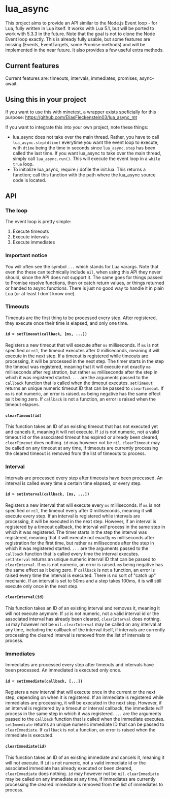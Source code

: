 # lua_async
This project aims to provide an API similar to the Node.js Event loop - for Lua, fully written in Lua itself. It works with Lua 5.1, but will be ported to work with 5.3.3 in the future.
Note that the goal is not to clone the Node Event loop exactly.
This is already fully usable, but some features are missing (Events, EventTargets, some Promise methods) and will be implemented in the near future.
It also provides a few useful extra methods.

## Current features
Current features are: timeouts, intervals, immediates, promises, async-await.

## Using this in your project

If you want to use this with minetest, a wrapper exists speficially for this purpose: https://github.com/EliasFleckenstein03/lua_async_mt

If you want to integrate this into your own project, note these things:
- lua_async does not take over the main thread. Rather, you have to call `lua_async.step(dtime)` everytime you want the event loop to execute, with `dtime` being the time in seconds since `lua_async.step` has been called the last time. If you want lua_async to take over the main thread, simply call `lua_async.run()`. This will execute the event loop in a `while true` loop.
- To initialize lua_async, require / dofile the init.lua. This returns a function; call this function with the path where the lua_async source code is located.

## API

### The loop

The event loop is pretty simple:
1. Execute timeouts
2. Execute intervals
3. Execute immediates

### Important notice
You will often see the symbol `...` which stands for Lua varargs. Note that even tho these can technically include `nil`, when using this API they never should, since the API does not support it. The same goes for things passed to Promise resolve functions, then or catch return values, or things returned or handed to async functions. There is just no good way to handle it in plain Lua (or at least I don't know one).

### Timeouts

Timeouts are the first thing to be processed every step. After registered, they execute once their time is elapsed, and only one time.

#### `id = setTimeout(callback, [ms, ...])`
Registers a new timeout that will execute after `ms` milliseconds. If `ms` is not specified or `nil`, the timeout executes after 0 milliseconds, meaning it will execute in the next step. If a timeout is registered while timeouts are processing, it will be processed in the next step. The timer starts in the step the timeout was registered, meaning that it will execute not exactly `ms` milliseconds after registration, but rather `ms` milliseconds after the step in which it was registered started. `...` are the arguments passed to the `callback` function that is called when the timeout executes. `setTimeout` returns an unique numeric timeout ID that can be passed to `clearTimeout`. If `ms` is not numeric, an error is raised. `ms` being negative has the same effect as it being zero. If `callback` is not a function, an error is raised when the timeout elapses.

#### `clearTimeout(id)`
This function takes an ID of an existing timeout that has not executed yet and cancels it, meaning it will not execute. If `id` is not numeric, not a valid timeout id or the associated timeout has expired or already been cleared, `clearTimeout` does nothing. `id` may however not be `nil`. `clearTimeout` may be called on any timeout at any time, if timeouts are currently processing the cleared timeout is removed from the list of timeouts to process.

### Interval

Intervals are processed every step after timeouts have been processed. An interval is called every time a certain time elapsed, or every step.

#### `id = setInterval(callback, [ms, ...])`
Registers a new interval that will execute every `ms` milliseconds. If `ms` is not specified or `nil`, the timeout every after 0 milliseconds, meaning it will execute every step. If an interval is registered while intervals are processing, it will be executed in the next step. However, if an interval is registered by a timeout callback, the interval _will_ process in the same step in which it was registered. The timer starts in the step the interval was registered, meaning that it will execute not exactly `ms` milliseconds after registration for the first time, but rather `ms` milliseconds after the step in which it was registered started. `...` are the arguments passed to the `callback` function that is called every time the interval executes. `setInterval` returns an unique numeric interval ID that can be passed to `clearInterval`. If `ms` is not numeric, an error is raised. `ms` being negative has the same effect as it being zero. If `callback` is not a function, an error is raised every time the interval is executed. There is no sort of "catch up" mechanic. If an interval is set to 50ms and a step takes 100ms, it is will still execute only once in the next step.

#### `clearInterval(id)`
This function takes an ID of an existing interval and removes it, meaning it will not execute anymore. If `id` is not numeric, not a valid interval id or the associated interval has already been cleared, `clearInterval` does nothing. `id` may however not be `nil`. `clearInterval` may be called on any interval at any time, including the callback of the interval itself, if intervals are currently processing the cleared interval is removed from the list of intervals to process.

### Immediates

Immediates are processed every step after timeouts and intervals have been processed. An immediated is executed only once.

#### `id = setImmediate(callback, [...])`
Registers a new interval that will execute once in the current or the next step, depending on when it is registered. If an immediate is registered while immediates are processing, it will be executed in the next step. However, if an interval is registered by a timeout or interval callback, the immediate _will_ process in the same step in which it was registered. `...` are the arguments passed to the `callback` function that is called when the immediate executes. `setImmediate` returns an unique numeric immediate ID that can be passed to `clearImmediate`. If `callback` is not a function, an error is raised when the immediate is executed.

#### `clearImmediate(id)`
This function takes an ID of an existing immediate and cancels it, meaning it will not execute. If `id` is not numeric, not a valid immediate id or the associated immediate has already executed or been cleared, `clearImmediate` does nothing. `id` may however not be `nil`. `clearImmediate` may be called on any immediate at any time, if immediates are currently processing the cleared immediate is removed from the list of immediates to process.
